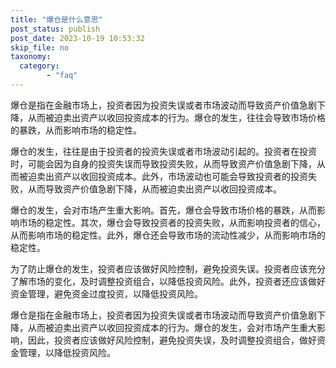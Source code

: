 ```yaml
---
title: "爆仓是什么意思"
post_status: publish
post_date: 2023-10-19 10:53:32
skip_file: no
taxonomy:
  category:
        - "faq"
---
```


爆仓是指在金融市场上，投资者因为投资失误或者市场波动而导致资产价值急剧下降，从而被迫卖出资产以收回投资成本的行为。爆仓的发生，往往会导致市场价格的暴跌，从而影响市场的稳定性。

爆仓的发生，往往是由于投资者的投资失误或者市场波动引起的。投资者在投资时，可能会因为自身的投资失误而导致投资失败，从而导致资产价值急剧下降，从而被迫卖出资产以收回投资成本。此外，市场波动也可能会导致投资者的投资失败，从而导致资产价值急剧下降，从而被迫卖出资产以收回投资成本。

爆仓的发生，会对市场产生重大影响。首先，爆仓会导致市场价格的暴跌，从而影响市场的稳定性。其次，爆仓会导致投资者的投资失败，从而影响投资者的信心，从而影响市场的稳定性。此外，爆仓还会导致市场的流动性减少，从而影响市场的稳定性。

为了防止爆仓的发生，投资者应该做好风险控制，避免投资失误。投资者应该充分了解市场的变化，及时调整投资组合，以降低投资风险。此外，投资者还应该做好资金管理，避免资金过度投资，以降低投资风险。

爆仓是指在金融市场上，投资者因为投资失误或者市场波动而导致资产价值急剧下降，从而被迫卖出资产以收回投资成本的行为。爆仓的发生，会对市场产生重大影响，因此，投资者应该做好风险控制，避免投资失误，及时调整投资组合，做好资金管理，以降低投资风险。
